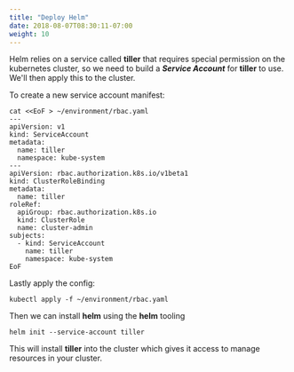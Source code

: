 ```yaml
---
title: "Deploy Helm"
date: 2018-08-07T08:30:11-07:00
weight: 10
---
```


Helm relies on a service called **tiller** that requires special permission on the
kubernetes cluster, so we need to build a _**Service Account**_ for **tiller**
to use. We'll then apply this to the cluster.

To create a new service account manifest:
```
cat <<EoF > ~/environment/rbac.yaml
---
apiVersion: v1
kind: ServiceAccount
metadata:
  name: tiller
  namespace: kube-system
---
apiVersion: rbac.authorization.k8s.io/v1beta1
kind: ClusterRoleBinding
metadata:
  name: tiller
roleRef:
  apiGroup: rbac.authorization.k8s.io
  kind: ClusterRole
  name: cluster-admin
subjects:
  - kind: ServiceAccount
    name: tiller
    namespace: kube-system
EoF
```

Lastly apply the config:
```
kubectl apply -f ~/environment/rbac.yaml
```

Then we can install **helm** using the **helm** tooling

```
helm init --service-account tiller
```

This will install **tiller** into the cluster which gives it access to manage
resources in your cluster.
